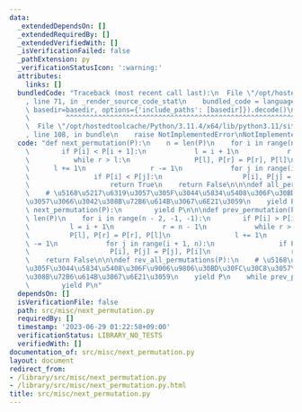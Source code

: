 ```yaml
---
data:
  _extendedDependsOn: []
  _extendedRequiredBy: []
  _extendedVerifiedWith: []
  _isVerificationFailed: false
  _pathExtension: py
  _verificationStatusIcon: ':warning:'
  attributes:
    links: []
  bundledCode: "Traceback (most recent call last):\n  File \"/opt/hostedtoolcache/Python/3.11.4/x64/lib/python3.11/site-packages/onlinejudge_verify/documentation/build.py\"\
    , line 71, in _render_source_code_stat\n    bundled_code = language.bundle(stat.path,\
    \ basedir=basedir, options={'include_paths': [basedir]}).decode()\n          \
    \         ^^^^^^^^^^^^^^^^^^^^^^^^^^^^^^^^^^^^^^^^^^^^^^^^^^^^^^^^^^^^^^^^^^^^^^^^^^^^^^^^^\n\
    \  File \"/opt/hostedtoolcache/Python/3.11.4/x64/lib/python3.11/site-packages/onlinejudge_verify/languages/python.py\"\
    , line 108, in bundle\n    raise NotImplementedError\nNotImplementedError\n"
  code: "def next_permutation(P):\n    n = len(P)\n    for i in range(n - 2, -1, -1):\n\
    \        if P[i] < P[i + 1]:\n            l = i + 1\n            r = n - 1\n \
    \           while r > l:\n                P[l], P[r] = P[r], P[l]\n          \
    \      l += 1\n                r -= 1\n            for j in range(i + 1, n):\n\
    \                if P[i] < P[j]:\n                    P[i], P[j] = P[j], P[i]\n\
    \                    return True\n    return False\n\n\ndef all_permutations(P):\n\
    \    # \u5168\u5217\u6319\u3057\u305F\u3044\u5834\u5408\u306F\u30BD\u30FC\u30C8\
    \u3057\u3066\u3042\u308B\u72B6\u614B\u3067\u6E21\u3059\n    yield P\n    while\
    \ next_permutation(P):\n        yield P\n\n\ndef prev_permutation(P):\n    n =\
    \ len(P)\n    for i in range(n - 2, -1, -1):\n        if P[i] > P[i + 1]:\n  \
    \          l = i + 1\n            r = n - 1\n            while r > l:\n      \
    \          P[l], P[r] = P[r], P[l]\n                l += 1\n                r\
    \ -= 1\n            for j in range(i + 1, n):\n                if P[i] > P[j]:\n\
    \                    P[i], P[j] = P[j], P[i]\n                    return True\n\
    \    return False\n\n\ndef rev_all_permutations(P):\n    # \u5168\u5217\u6319\u3057\
    \u305F\u3044\u5834\u5408\u306F\u9006\u9806\u30BD\u30FC\u30C8\u3057\u3066\u3042\
    \u308B\u72B6\u614B\u3067\u6E21\u3059\n    yield P\n    while prev_permutation(P):\n\
    \        yield P\n"
  dependsOn: []
  isVerificationFile: false
  path: src/misc/next_permutation.py
  requiredBy: []
  timestamp: '2023-06-29 01:22:58+09:00'
  verificationStatus: LIBRARY_NO_TESTS
  verifiedWith: []
documentation_of: src/misc/next_permutation.py
layout: document
redirect_from:
- /library/src/misc/next_permutation.py
- /library/src/misc/next_permutation.py.html
title: src/misc/next_permutation.py
---
```

